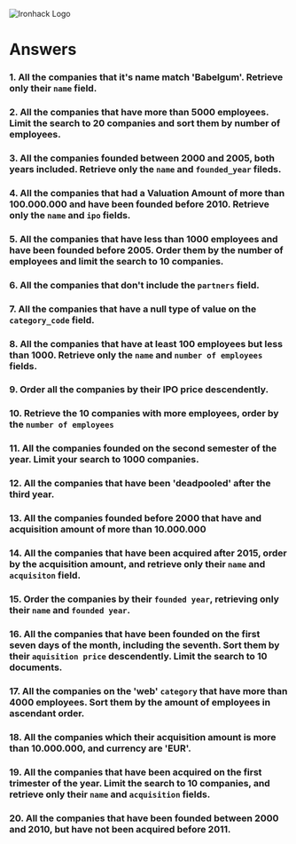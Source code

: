 ![Ironhack Logo](https://i.imgur.com/1QgrNNw.png)

# Answers

### 1. All the companies that it's name match 'Babelgum'. Retrieve only their `name` field.

<!--filter { name: {$eq : "Babelgum"}} 
project {name:1} -->

### 2. All the companies that have more than 5000 employees. Limit the search to 20 companies and sort them by **number of employees**.

<!-- filter { number_of_employees: {$gt : 5000}}
sort {number_of_employees: 1}
limit 20-->

### 3. All the companies founded between 2000 and 2005, both years included. Retrieve only the `name` and `founded_year` fileds.

<!-- filter { founded_year: {$gte : 2000, $lte :2005}} 
project: {name: 1, founded_year: 1}-->

### 4. All the companies that had a Valuation Amount of more than 100.000.000 and have been founded before 2010. Retrieve only the `name` and `ipo` fields.

<!-- filter: {total_money_raised: {$gt: 100000000}},{founded_year: {$lte: 2010}}
project: {name: 1, ipo:1} -->

### 5. All the companies that have less than 1000 employees and have been founded before 2005. Order them by the number of employees and limit the search to 10 companies.

<!-- filter: {number_of_employees: {$lt: 1000}, founded_year:{$lt: 2005}}
sort: {number_of_employees:1}
limit: 10 -->

### 6. All the companies that don't include the `partners` field.

<!-- filter: {partners: {$exists: false}}  -->

### 7. All the companies that have a null type of value on the `category_code` field.

<!-- filter: {category_code: {$eq: null}} -->

### 8. All the companies that have at least 100 employees but less than 1000. Retrieve only the `name` and `number of employees` fields.

<!-- filter {number_of_employees: {$gte: 100, $lt: 1000}}
project: {name: 1, number_of_employees: 1} -->

### 9. Order all the companies by their IPO price descendently.

<!-- sort: {ipo: -1} -->

### 10. Retrieve the 10 companies with more employees, order by the `number of employees`

<!-- sort: {number_of_employees: -1}
limit: 10 -->

### 11. All the companies founded on the second semester of the year. Limit your search to 1000 companies.

<!-- filter: {founded_month: {$gt: 5}}
limit: 1000 -->

### 12. All the companies that have been 'deadpooled' after the third year.

<!-- Your Code Goes Here -->

### 13. All the companies founded before 2000 that have and acquisition amount of more than 10.000.000

<!-- filter: {$and:[{acquisition:{$gt:10000000}},{founded_year:{$lt:2000}}]} -->

### 14. All the companies that have been acquired after 2015, order by the acquisition amount, and retrieve only their `name` and `acquisiton` field.

<!-- filter:{"acquisition.acquired_year":{$gt: 2015}} 
project: {name:1, acquisition:1}
sort:{acquisition: 1}-->

### 15. Order the companies by their `founded year`, retrieving only their `name` and `founded year`.

<!-- project: {name:1, founded_year:1}
sort: {founded_year:1} -->

### 16. All the companies that have been founded on the first seven days of the month, including the seventh. Sort them by their `aquisition price` descendently. Limit the search to 10 documents.

<!-- filter: {founded_day:{$lte:7}}
sort: {acquisition:-1}
limit: 10 -->

### 17. All the companies on the 'web' `category` that have more than 4000 employees. Sort them by the amount of employees in ascendant order.

<!-- filter: {category_code: {$eq:"web"}, number_of_employees: {$gt:4000}}
sort: {number_of_employees:1} -->

### 18. All the companies which their acquisition amount is more than 10.000.000, and currency are 'EUR'.

<!-- filter: {"acquisition.price_currency_code":{$eq:"EUR"}, acquisition:{$gt: 10000000}} -->

### 19. All the companies that have been acquired on the first trimester of the year. Limit the search to 10 companies, and retrieve only their `name` and `acquisition` fields.

<!-- filter: {"acquisition.acquired_month":{$lte:3}}
project: {name:1, acquisition:1}
limit: 10 -->

### 20. All the companies that have been founded between 2000 and 2010, but have not been acquired before 2011.

<!-- filter: {founded_year: {$gte:2000, $lte: 2010},"acquisition.acquired_year":{$lt:2011}} -->
